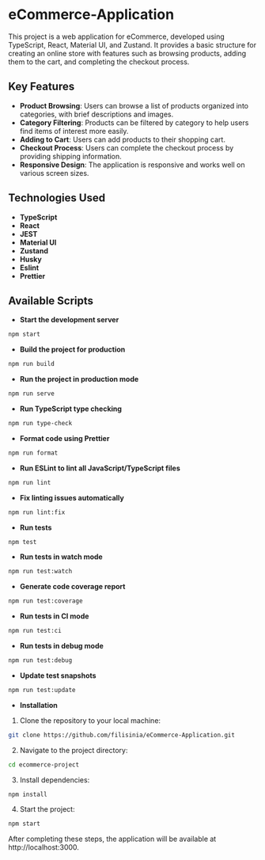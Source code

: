 # eCommerce-Application

This project is a web application for eCommerce, developed using TypeScript, React, Material UI, and Zustand. It provides a basic structure for creating an online store with features such as browsing products, adding them to the cart, and completing the checkout process.

## Key Features

- **Product Browsing**: Users can browse a list of products organized into categories, with brief descriptions and images.
- **Category Filtering**: Products can be filtered by category to help users find items of interest more easily.
- **Adding to Cart**: Users can add products to their shopping cart.
- **Checkout Process**: Users can complete the checkout process by providing shipping information.
- **Responsive Design**: The application is responsive and works well on various screen sizes.

## Technologies Used

- **TypeScript**
- **React**
- **JEST**
- **Material UI**
- **Zustand**
- **Husky**
- **Eslint**
- **Prettier**

## Available Scripts

- **Start the development server**

```bash
npm start
```

- **Build the project for production**

```bash
npm run build
```

- **Run the project in production mode**

```bash
npm run serve
```

- **Run TypeScript type checking**

```bash
npm run type-check
```

- **Format code using Prettier**

```bash
npm run format
```

- **Run ESLint to lint all JavaScript/TypeScript files**

```bash
npm run lint
```

- **Fix linting issues automatically**

```bash
npm run lint:fix
```

- **Run tests**

```bash
npm test
```

- **Run tests in watch mode**

```bash
npm run test:watch
```

- **Generate code coverage report**

```bash
npm run test:coverage
```

- **Run tests in CI mode**

```bash
npm run test:ci

```

- **Run tests in debug mode**

```bash
npm run test:debug
```

- **Update test snapshots**

```bash
npm run test:update
```

- **Installation**

1. Clone the repository to your local machine:

```bash
git clone https://github.com/filisinia/eCommerce-Application.git
```

2. Navigate to the project directory:

```bash
cd ecommerce-project
```

3. Install dependencies:

```bash
npm install
```

4. Start the project:

```bash
npm start
```

After completing these steps, the application will be available at http://localhost:3000.
